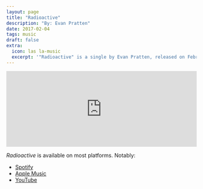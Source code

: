 ```yaml
---
layout: page
title: "Radioactive" 
description: "By: Evan Pratten"
date: 2017-02-04
tags: music
draft: false
extra:
  icon: las la-music
  excerpt: '"Radioactive" is a single by Evan Pratten, released on February 4, 2017.'
---
```


<iframe src="https://open.spotify.com/embed/album/44mayKI3HsGnNDr9A1yDgF?utm_source=generator&theme=0" width="100%" height="200" frameBorder="0" allowfullscreen="" allow="autoplay; clipboard-write; encrypted-media; fullscreen; picture-in-picture"></iframe>

*Radioactive* is available on most platforms. Notably:

- [Spotify](https://open.spotify.com/album/44mayKI3HsGnNDr9A1yDgF)
- [Apple Music](https://music.apple.com/us/album/radioactive-single/1626650101)
- [YouTube](https://www.youtube.com/watch?v=sICgx2RJ2wc&list=OLAK5uy_neGXTCHrn_h76tejQeOf7VQlhVNpH0nQU)
